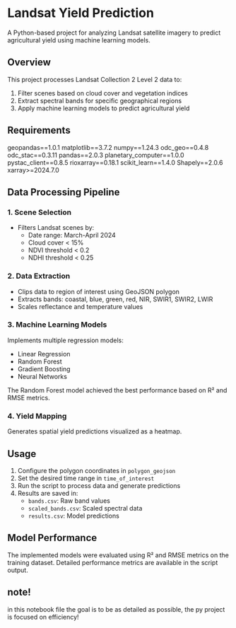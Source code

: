 # Landsat Yield Prediction

A Python-based project for analyzing Landsat satellite imagery to predict agricultural yield using machine learning models.

## Overview

This project processes Landsat Collection 2 Level 2 data to:
1. Filter scenes based on cloud cover and vegetation indices
2. Extract spectral bands for specific geographical regions
3. Apply machine learning models to predict agricultural yield

## Requirements

geopandas==1.0.1
matplotlib==3.7.2
numpy==1.24.3
odc_geo==0.4.8
odc_stac==0.3.11
pandas==2.0.3
planetary_computer==1.0.0
pystac_client==0.8.5
rioxarray==0.18.1
scikit_learn==1.4.0
Shapely==2.0.6
xarray>=2024.7.0
## Data Processing Pipeline

### 1. Scene Selection
- Filters Landsat scenes by:
  - Date range: March-April 2024
  - Cloud cover < 15%
  - NDVI threshold < 0.2
  - NDHI threshold < 0.25

### 2. Data Extraction
- Clips data to region of interest using GeoJSON polygon
- Extracts bands: coastal, blue, green, red, NIR, SWIR1, SWIR2, LWIR
- Scales reflectance and temperature values

### 3. Machine Learning Models
Implements multiple regression models:
- Linear Regression
- Random Forest
- Gradient Boosting
- Neural Networks

The Random Forest model achieved the best performance based on R² and RMSE metrics.

### 4. Yield Mapping
Generates spatial yield predictions visualized as a heatmap.

## Usage

1. Configure the polygon coordinates in `polygon_geojson`
2. Set the desired time range in `time_of_interest`
3. Run the script to process data and generate predictions
4. Results are saved in:
   - `bands.csv`: Raw band values
   - `scaled_bands.csv`: Scaled spectral data
   - `results.csv`: Model predictions

## Model Performance

The implemented models were evaluated using R² and RMSE metrics on the training dataset. Detailed performance metrics are available in the script output.


## note! 

in this notebook file the goal is to be as detailed as possible, the py project is focused on efficiency!

